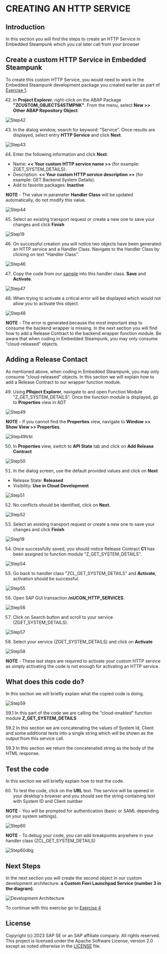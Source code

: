 # CREATING AN HTTP SERVICE

## Introduction
In this section you will find the steps to create an HTTP Service in Embedded Steampunk which you cal later call from your browser

## Create a custom HTTP Service in Embedded Steampunk
To create this custom HTTP Service, you would need to work in the Embedded Steampunk development package you created earlier as part of [Exercise 1](../ex_1#create-a-custom-development-package-for-your-embedded-steampunk-custom-developments).

42. In **Project Explorer**, right-click on the ABAP Package **"ZCUSTOM_OBJECTS4STMPNK"**. From the menu, select **New >> Other ABAP Repository Object**.

  ![Step42](images/step42.png)

43. In the dialog window, search for keyword: "Service". Once results are displayed, select entry **HTTP Service** and click **Next**.

  ![Step43](images/step43.png)

44. Enter the following information and click **Next**:
  * Name: **<< Your custom HTTP service name >>** (for example: ZGET_SYSTEM_DETAILS).
  * Description: **<< Your custom HTTP service  description >>** (for example: GET Backend System Details).
  * Add to favorite packages: **Inactive**

  **NOTE** - The value in parameter **Handler Class** will be updated automatically, do not modify this value.

  ![Step44](images/step44.png)

45. Select an existing transport request or create a new one to save your changes and click **Finish**

  ![Step19](images/step19.png)

46. On successful creation you will notice two objects have been generated: an HTTP service and a Handler Class. Navigate to the Handler Class by clicking on text "Handler Class".

  ![Step46](images/step46.png)

47. Copy the code from our [sample](sources/ZCL_GET_SYSTEM_DETAILS.abap) into this handler class. **Save** and **Activate**.

  ![Step47](images/step47.png)

48. When trying to activate a critical error will be displayed which would not allow you to activate this object.

  ![Step48](images/step48.png)

  **NOTE** - The error is generated because the most important step to consume the backend wrapper is missing. In the next section you will find how to add a Release Contract to the backend wrapper function module. Be aware that when coding in Embedded Steampunk, you may only consume "cloud-released" objects.

## Adding a Release Contact
As mentioned above, when coding in Embedded Steampunk, you may only consume "cloud-released" objects. In this section we will explain how to add a Release Contract to our wrapper function module.

49. Using **PRoject Explorer**, navigate to and open Function Module "Z_GET_SYSTEM_DETAILS". Once the function module is displayed, go to **Properties** view in ADT

  ![Step49](images/step49.png)

  **NOTE** - If you cannot find the **Properties** view, navigate to **Window >> Show View >> Properties**.

  ![Step49trbl](images/step49trbl.png)

50. In **Properties** view, switch to **API State** tab and click on **Add Release Contract**

  ![Step50](images/step50.png)

51. In the dialog screen, use the default provided values and click on **Next**
  * Release State: **Released**
  * Visibility: **Use in Cloud Development**

  ![Step51](images/step51.png)

52. No conflicts should be identified, click on **Next**.

  ![Step52](images/step52.png)

53. Select an existing transport request or create a new one to save your changes and click **Finish**

  ![Step19](images/step19.png)

54. Once successfully saved, you should notice Release Contract **C1** has been assigned to function module "Z_GET_SYSTEM_DETAILS".

  ![Step54](images/step54.png)

55. Go back to handler class "ZCL_GET_SYSTEM_DETAILS" and **Activate**, activation should be successful.

  ![Step55](images/step55.png)

56. Open SAP GUI transaction **/nUCON_HTTP_SERVICES**.

  ![Step56](images/step56.png)

57. Click on Search button and scroll to your service (ZGET_SYSTEM_DETAILS).

  ![Step57](images/step57.png)

58. Select your service (ZGET_SYSTEM_DETAILS) and click on **Activate**

  ![Step58](images/step58.png)

  **NOTE** - These last steps are required to activate your custom HTTP service as simply activating the code is not enough for activating an HTTP service.

## What does this code do?
In this section we will briefly explain what the copied code is doing.

  ![Step59](images/step59.png)

59.1 In this part of the code we are calling the "cloud-enabled" function module **Z_GET_SYSTEM_DETAILS**

59.2 In this section we are concatenating the values of System Id, Client and some additional texts into a single string which will be shown as the output from this service call.

59.3 In this section we return the concatenated string as the body of the HTML response.

## Test the code
In this section we will briefly explain how to test the code.

60. To test the code, click on the **URL** text. The service will be opened in your desktop's browser and you should see the string containing text with System ID and Client number

  **NOTE** - You will be prompted for authentication (basic or SAML depending on your system settings).

  ![Step60](images/step60.png)

  **NOTE** - To debug your code, you can add breakpoints anywhere in your handler class (ZCL_GET_SYSTEM_DETAILS)

  ![Step60dbg](images/step60dbg.png)

## Next Steps
In the next section you will create the second object in our custom development architecture: **a Custom Fiori Launchpad Service (number 3 in the diagram)**.

  ![Development Architecture](images/dev_arch.png)

To continue with this exercise go to [Exercise 4](../ex_4)

## License
Copyright (c) 2023 SAP SE or an SAP affiliate company. All rights reserved. This project is licensed under the Apache Software License, version 2.0 except as noted otherwise in the [LICENSE](LICENSE) file.
